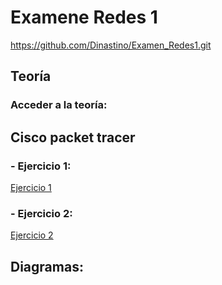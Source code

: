# Examene Redes 1

https://github.com/Dinastino/Examen_Redes1.git


## Teoría 

### Acceder a la teoría:


## Cisco packet tracer


### - Ejercicio 1:

[Ejercicio 1](resultados/CiscoPacketTracer/Ejercicio%201.md)



### - Ejercicio 2:

[Ejercicio 2](resultados/CiscoPacketTracer/Ejercicio%202.md)



## Diagramas:
